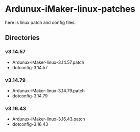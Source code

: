 # Ardunux-iMaker-linux-patches

here is linux patch and config files.

## Directories

### v3.14.57

* Ardunux-iMaker-linux-3.14.57.patch
* dotconfig-3.14.57

### v3.14.79

* Ardunux-iMaker-linux-3.14.79.patch
* dotconfig-3.14.79

### v3.16.43

* Ardunux-iMaker-linux-3.16.43.patch
* dotconfig-3.16.43
